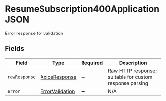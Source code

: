 # ResumeSubscription400ApplicationJSON

Error response for validation


## Fields

| Field                                                     | Type                                                      | Required                                                  | Description                                               |
| --------------------------------------------------------- | --------------------------------------------------------- | --------------------------------------------------------- | --------------------------------------------------------- |
| `rawResponse`                                             | [AxiosResponse](https://axios-http.com/docs/res_schema)   | :heavy_minus_sign:                                        | Raw HTTP response; suitable for custom response parsing   |
| `error`                                                   | [ErrorValidation](../../models/errors/errorvalidation.md) | :heavy_minus_sign:                                        | N/A                                                       |